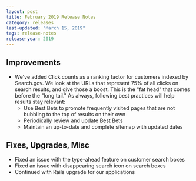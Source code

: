 ```yaml
---
layout: post
title: February 2019 Release Notes
category: releases
last-updated: "March 15, 2019"
tags: release-notes
release-year: 2019
---
```


## Improvements

* We've added Click counts as a ranking factor for customers indexed by Search.gov. We look at the URLs that represent 75% of all clicks on search results, and give those a boost. This is the "fat head" that comes before the "long tail." As always, following best practices will help results stay relevant:
  * Use Best Bets to promote frequently visited pages that are not bubbling to the top of results on their own
  * Periodically review and update Best Bets
  * Maintain an up-to-date and complete sitemap with updated <lastmod> dates

## Fixes, Upgrades, Misc

* Fixed an issue with the type-ahead feature on customer search boxes
* Fixed an issue with disappearing search icon on search boxes
* Continued with Rails upgrade for our applications
